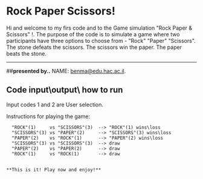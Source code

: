 # Rock Paper Scissors!
Hi and welcome to my firs code and to the Game simulation "Rock Paper & Scissors" !.
The purpose of the code is to simulate a game where two participants have three options to choose from - "Rock" "Paper" "Scissors". The stone defeats the scissors. The scissors win the paper. The paper beats the stone. 

--------------------------------------------------------------------------------------
##**presented by..**
NAME: benma@edu.hac.ac.il.

## Code input\output\ how to run

Input codes 1 and 2 are User selection.

Instructions for playing the game:



      "ROCK"(1)     vs "SCISSORS"(3)  --> "ROCK"(1) wins\loss
      "SCISSORS"(3) vs "PAPER"(2)     --> "SCISSORS"(3) wins\loss
      "PAPER"(2)    vs "ROCK"(1)      --> "PAPER"(2) wins\loss
      "SCISSORS"(3) vs "SCISSORS"(3)  --> draw
      "PAPER"(2)    vs "PAPER(2)      --> draw
      "ROCK"(1)     vs "ROCK(1)       --> draw
    
    
    **This is it! Play now and enjoy!** 
      
      
      



